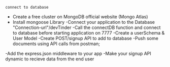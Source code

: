     connect to database
- Create a free cluster on MongoDB official website (Mongo Atlas)
- Install mongoose Library
-Connect your application to the Database "Connection-url"/devTinder
-Call the connectDB function and connect to database before starting application on 7777
-Create a userSchema & User Model
-Create POST/signup API to add to database
-Push some documents using API calls from postman;

-Add the express.json middleware to your app
-Make your signup API dynamic to recieve data from the end user